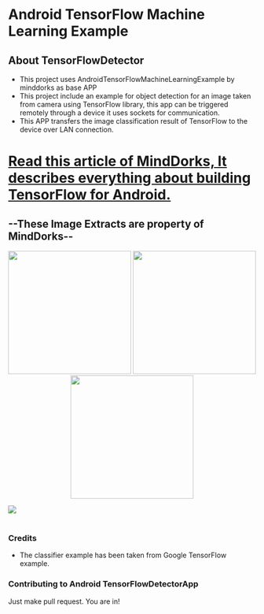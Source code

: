 # Android TensorFlow Machine Learning Example
##  About TensorFlowDetector
* This project uses AndroidTensorFlowMachineLearningExample by minddorks as base APP 
* This project include an example for object detection for an image taken from camera using TensorFlow library, this app can be triggered remotely through a device it uses sockets for communication.
* This APP transfers the image classification result of TensorFlow to the device over LAN connection.

# [Read this article of MindDorks, It describes everything about building TensorFlow for Android.](https://blog.mindorks.com/android-tensorflow-machine-learning-example-ff0e9b2654cc)
## --These Image Extracts are property of MindDorks--
<p align="center">
  <img src="https://raw.githubusercontent.com/MindorksOpenSource/AndroidTensorFlowMachineLearningExample/master/assets/keyboard_example.png" width="250">
  <img src="https://raw.githubusercontent.com/MindorksOpenSource/AndroidTensorFlowMachineLearningExample/master/assets/pen_example.png" width="250">
  <img src="https://raw.githubusercontent.com/MindorksOpenSource/AndroidTensorFlowMachineLearningExample/master/assets/wallet_example.png" width="250">
</p>
<img src=https://raw.githubusercontent.com/MindorksOpenSource/AndroidTensorFlowMachineLearningExample/master/assets/sample_combined.png >
<br>
<br>

### Credits
* The classifier example has been taken from Google TensorFlow example.

### Contributing to Android TensorFlowDetectorApp
Just make pull request. You are in!
